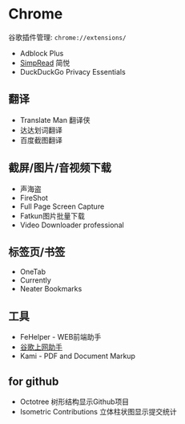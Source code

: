 # Chrome

谷歌插件管理: `chrome://extensions/`

* Adblock Plus
* [SimpRead](http://ksria.com/simpread/) 简悦
* DuckDuckGo Privacy Essentials

## 翻译

* Translate Man 翻译侠
* 达达划词翻译
* 百度截图翻译

## 截屏/图片/音视频下载

* 声海盗
* FireShot
* Full Page Screen Capture
* Fatkun图片批量下载
* Video Downloader professional

## 标签页/书签

* OneTab
* Currently
* Neater Bookmarks

## 工具

* FeHelper - WEB前端助手
* [谷歌上网助手](http://googlehelper.net/)
* Kami - PDF and Document Markup

## for github

* Octotree 树形结构显示Github项目
* Isometric Contributions 立体柱状图显示提交统计

